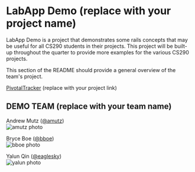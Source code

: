 # LabApp Demo (replace with your project name)

LabApp Demo is a project that demonstrates some rails concepts that may be
useful for all CS290 students in their projects. This project will be built-up
throughout the quarter to provide more examples for the various CS290 projects.

This section of the README should provide a general overview of the team's
project.

[PivotalTracker](https://www.pivotaltracker.com/n/projects/1192928) (replace
with your project link)

## DEMO TEAM (replace with your team name)

Andrew Mutz ([@amutz](https://github.com/amutz))  
![amutz photo](https://avatars3.githubusercontent.com/u/919763?v=2&s=120)


Bryce Boe ([@bboe](https://github.com/bboe/))  
![bboe photo](https://avatars3.githubusercontent.com/u/48100?s=120)


Yalun Qin ([@eaglesky](https://github.com/eaglesky))   
![yalun photo](https://avatars3.githubusercontent.com/u/3161743?s=120)


